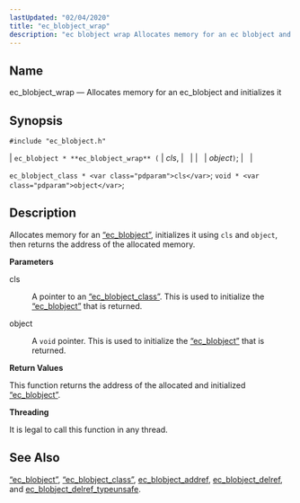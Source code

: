 ```yaml
---
lastUpdated: "02/04/2020"
title: "ec_blobject_wrap"
description: "ec blobject wrap Allocates memory for an ec blobject and initializes it ec blobject ec blobject wrap cls object ec blobject class cls void object Allocates memory for an Section 68 17 ec blobject initializes it using cls and object then returns the address of the allocated memory cls A..."
---
```


<a name="apis.ec_blobject_wrap"></a> 
## Name

ec_blobject_wrap — Allocates memory for an ec_blobject and initializes it

## Synopsis

`#include "ec_blobject.h"`

| `ec_blobject * **ec_blobject_wrap** (` | <var class="pdparam">cls</var>, |   |
|   | <var class="pdparam">object</var>`)`; |   |

`ec_blobject_class * <var class="pdparam">cls</var>`;
`void * <var class="pdparam">object</var>`;<a name="idp47789056"></a> 
## Description

Allocates memory for an [“ec_blobject”](/momentum/3/3-api/structs-ec-blobject), initializes it using `cls` and `object`, then returns the address of the allocated memory.

**<a name="idp47791776"></a> Parameters**

<dl class="variablelist">

<dt>cls</dt>

<dd>

A pointer to an [“ec_blobject_class”](/momentum/3/3-api/structs-ec-blobject-class). This is used to initialize the [“ec_blobject”](/momentum/3/3-api/structs-ec-blobject) that is returned.

</dd>

<dt>object</dt>

<dd>

A `void` pointer. This is used to initialize the [“ec_blobject”](/momentum/3/3-api/structs-ec-blobject) that is returned.

</dd>

</dl>

**<a name="idp47798560"></a> Return Values**

This function returns the address of the allocated and initialized [“ec_blobject”](/momentum/3/3-api/structs-ec-blobject).

**<a name="idp47800080"></a> Threading**

It is legal to call this function in any thread.

<a name="idp47801184"></a> 
## See Also

[“ec_blobject”](/momentum/3/3-api/structs-ec-blobject), [“ec_blobject_class”](/momentum/3/3-api/structs-ec-blobject-class), [ec_blobject_addref](/momentum/3/3-api/apis-ec-blobject-addref), [ec_blobject_delref](/momentum/3/3-api/apis-ec-blobject-delref), and [ec_blobject_delref_typeunsafe](/momentum/3/3-api/apis-ec-blobject-delref-typeunsafe).